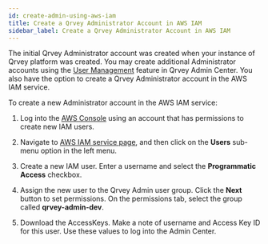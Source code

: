 ```yaml
---
id: create-admin-using-aws-iam
title: Create a Qrvey Administrator Account in AWS IAM
sidebar_label: Create a Qrvey Administrator Account in AWS IAM
---
```


<div style={{textAlign: "justify"}}>

The initial Qrvey Administrator account was created when your instance of Qrvey platform was created. You may create additional Administrator accounts using the [User Management](../admin/roles-and-permissions.md) feature in Qrvey Admin Center. You also have the option to create a Qrvey Administrator account in the AWS IAM service. 

To create a new Administrator account in the AWS IAM service:

1. Log into the <a href="https://aws.amazon.com/" target="_blank"> AWS Console</a> using an account that has permissions to create new IAM users.

2. Navigate to <a href="https://console.aws.amazon.com/iam/home?#/home" target="_blank">AWS IAM service page</a>, and then click on the **Users** sub-menu option in the left menu.

3. Create a new IAM user. Enter a username and select the **Programmatic Access** checkbox.

4. Assign the new user to the Qrvey Admin user group. Click the **Next** button to set permissions. On the permissions tab, select the group called **qrvey-admin-dev**.

5. Download the AccessKeys. Make a note of username and Access Key ID for this user. Use these values to log into the Admin Center.

</div>